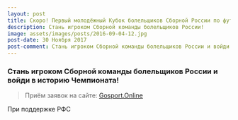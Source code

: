 ```yaml
---
layout: post
title: Скоро! Первый молодёжный Кубок болельщиков Сборной России по футболу 2018
description: Стань игроком Сборной команды болельщиков России!
image: assets/images/posts/2016-09-04-12.jpg
post-date: 30 Ноября 2017
post-comment: Стань игроком Сборной команды болельщиков России и войди в историю Чемпионата!
---
```

### Стань игроком Сборной команды болельщиков России и войди в историю Чемпионата!

> Приём заявок на сайте: [Gosport.Online](https://gosport.online)

При поддержке РФС
